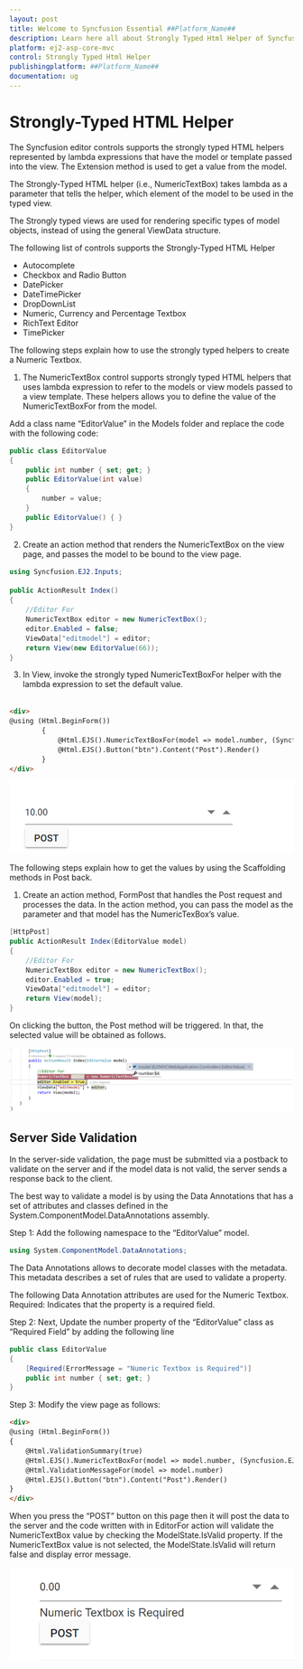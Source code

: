 ```yaml
---
layout: post
title: Welcome to Syncfusion Essential ##Platform_Name##
description: Learn here all about Strongly Typed Html Helper of Syncfusion Essential ##Platform_Name## widgets based on HTML5 and jQuery.
platform: ej2-asp-core-mvc
control: Strongly Typed Html Helper
publishingplatform: ##Platform_Name##
documentation: ug
---
```

# Strongly-Typed HTML Helper

The Syncfusion editor controls supports the strongly typed HTML helpers represented by lambda expressions that have the model or template passed into the view. The Extension method is used to get a value from the model.

The Strongly-Typed HTML helper (i.e., NumericTextBox) takes lambda as a parameter that tells the helper, which element of the model to be used in the typed view.

The Strongly typed views are used for rendering specific types of model objects, instead of using the general ViewData structure.

The following list of controls supports the Strongly-Typed HTML Helper

* Autocomplete
* Checkbox and Radio Button
* DatePicker
* DateTimePicker
* DropDownList
* Numeric, Currency and Percentage Textbox
* RichText Editor
* TimePicker

The following steps explain how to use the strongly typed helpers to create a Numeric Textbox.

1. The NumericTextBox control supports strongly typed HTML helpers that uses lambda expression to refer to the models or view models passed to a view template. These helpers allows you to define the value of the NumericTextBoxFor from the model.

Add a class name “EditorValue” in the Models folder and replace the code with the following code:

```csharp
public class EditorValue
{
    public int number { set; get; }
    public EditorValue(int value)
    {
        number = value;
    }
    public EditorValue() { }
}
```

2. Create an action method that renders the NumericTextBox on the view page, and passes the model to be bound to the view page.

```csharp
using Syncfusion.EJ2.Inputs;

public ActionResult Index()
{
    //Editor For
    NumericTextBox editor = new NumericTextBox();
    editor.Enabled = false;
    ViewData["editmodel"] = editor;
    return View(new EditorValue(66));
}
```

3. In View, invoke the strongly typed NumericTextBoxFor helper with the lambda expression to set the default value.

```html

<div>
@using (Html.BeginForm())
        {
            @Html.EJS().NumericTextBoxFor(model => model.number, (Syncfusion.EJ2.Inputs.NumericTextBox)ViewData["editmodel"]).Render();
            @Html.EJS().Button("btn").Content("Post").Render()
        }
</div>
```

![aspnetmvc4 numeric textbox control](images/numeric-textbox.png)

The following steps explain how to get the values by using the Scaffolding methods in Post back.

1. Create an action method, FormPost that handles the Post request and processes the data.
In the action method, you can pass the model as the parameter and that model has the NumericTexBox’s value.

```csharp
[HttpPost]
public ActionResult Index(EditorValue model)
{
    //Editor For
    NumericTextBox editor = new NumericTextBox();
    editor.Enabled = true;
    ViewData["editmodel"] = editor;
    return View(model);
}
```

On clicking the button, the Post method will be triggered. In that, the selected value will be obtained as follows.

![aspnetmvc4 numeric value](images/numeric-value.png)


## Server Side Validation

In the server-side validation, the page must be submitted via a postback to validate on the server and if the model data is not valid, the server sends a response back to the client.

The best way to validate a model is by using the Data Annotations that has a set of attributes and classes defined in the System.ComponentModel.DataAnnotations assembly.

Step 1: Add the following namespace to the “EditorValue” model.

```csharp
using System.ComponentModel.DataAnnotations;
```

The Data Annotations allows to decorate model classes with the metadata. This metadata describes a set of rules that are used to validate a property.

The following Data Annotation attributes are used for the Numeric Textbox.
Required: Indicates that the property is a required field.

Step 2: Next, Update the number property of the “EditorValue” class as “Required Field” by adding the following line

```csharp
public class EditorValue
{
    [Required(ErrorMessage = "Numeric Textbox is Required")]
    public int number { set; get; }
}
```

Step 3: Modify the view page as follows:

```html
<div>
@using (Html.BeginForm())
{
    @Html.ValidationSummary(true)
    @Html.EJS().NumericTextBoxFor(model => model.number, (Syncfusion.EJ2.Inputs.NumericTextBox)ViewData["editmodel"]).Render()
    @Html.ValidationMessageFor(model => model.number)
    @Html.EJS().Button("btn").Content("Post").Render()
}
</div>
```

When you press the “POST” button on this page then it will post the data to the server and the code written with in EditorFor action will validate the NumericTextBox value by checking the ModelState.IsValid property. If the NumericTextBox value is not selected, the ModelState.IsValid will return false and display error message.

![aspnetmvc4 numeric required](images/numeric-required.png)